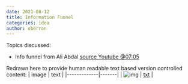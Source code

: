 ```yaml
---
date: 2021-08-12
title: Information Funnel
categories: idea
author: oberron
---
```


Topics discussed:
* Info funnel from Ali Abdal [source Youtube @07:05](https://youtu.be/lhpY1frNqdA)

Redrawn here to provide human readable text based version controlled content:
|     image   | text  |
|-------------|-------|
| ![img](http://www.plantuml.com/plantuml/proxy?cache=no&src=https://gist.githubusercontent.com/oberron/36e0394188b6f80e55157793f20e3a54/raw/funnel.puml) | [txt](https://gist.github.com/oberron/36e0394188b6f80e55157793f20e3a54) |

